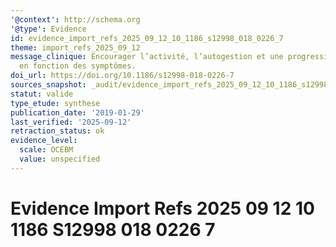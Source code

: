 ```yaml
---
'@context': http://schema.org
'@type': Evidence
id: evidence_import_refs_2025_09_12_10_1186_s12998_018_0226_7
theme: import_refs_2025_09_12
message_clinique: Encourager l’activité, l’autogestion et une progression graduée
  en fonction des symptômes.
doi_url: https://doi.org/10.1186/s12998-018-0226-7
sources_snapshot: _audit/evidence_import_refs_2025_09_12_10_1186_s12998_018_0226_7.json
statut: valide
type_etude: synthese
publication_date: '2019-01-29'
last_verified: '2025-09-12'
retraction_status: ok
evidence_level:
  scale: OCEBM
  value: unspecified
---
```

# Evidence Import Refs 2025 09 12 10 1186 S12998 018 0226 7

